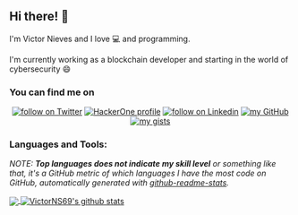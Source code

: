 ## Hi there! 👋
I'm Victor Nieves and I love :computer: and programming. 

I'm currently working as a blockchain developer and starting in the world of cybersecurity :smile:

</p>
<h3>You can find me on</h3>
<p align="center">
  <a href="https://twitter.com/intent/follow?screen_name=VictorNS69">
        <img src="https://img.shields.io/twitter/follow/VictorNS69?style=social&logo=twitter"
            alt="follow on Twitter"></a>
    <a href="https://hackerone.com/0xwlf">
        <img src="https://img.shields.io/static/v1?label=&message=HackerOne&color=black&logo=hackerone"
            alt="HackerOne profile"></a>
  <a href="https://www.linkedin.com/in/victor-nieves-s%C3%A1nchez/">
        <img src="https://img.shields.io/static/v1?label=&message=LinkedIn&color=blue&logo=linkedin"
            alt="follow on Linkedin"></a>
  <a href="https://github.com/VictorNS69">
        <img src="https://img.shields.io/static/v1?label=&message=GitHub&color=black&logo=github"
            alt="my GitHub"></a>
  <a href="https://gist.github.com/VictorNS69">
        <img src="https://img.shields.io/static/v1?label=&message=Gist&color=grey&logo=github"
            alt="my gists"></a>
</p>
<!--img src="https://media.giphy.com/media/13HgwGsXF0aiGY/giphy.gif" width="480" height="270"/-->

### Languages and Tools:

*NOTE: **Top languages does not indicate my skill level** or something like that, it's a GitHub metric of which languages I have the most code on GitHub, automatically generated with [github-readme-stats](https://github.com/anuraghazra/github-readme-stats).*

<a href="#" onclick="return false;">
  <img align="center" src="https://github-readme-stats.vercel.app/api/top-langs/?username=victorns69&theme=tokyonight&count_private=true&hide=["Jupyter Notebook"]" />
</a>
<a href="#" onclick="return false;">
  <img align="center" src="https://github-readme-stats.vercel.app/api?username=victorns69&show_icons=true&theme=tokyonight&line_height=27&count_private=true" alt="VictorNS69's github stats" />
</a>
